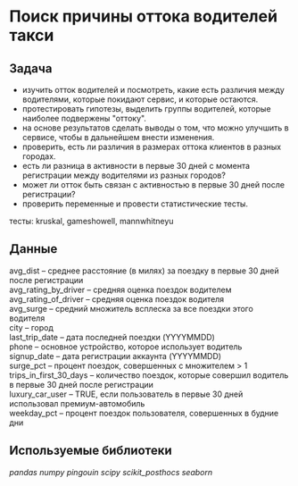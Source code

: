 # Поиск причины оттока водителей такси

## Задача 

- изучить отток водителей и посмотреть, какие есть различия между водителями, которые покидают сервис, и которые остаются.
- протестировать гипотезы, выделить группы водителей, которые наиболее подвержены "оттоку".
- на основе результатов сделать выводы о том, что можно улучшить в сервисе, чтобы в дальнейшем внести изменения.
- проверить, есть ли различия в размерах оттока клиентов в разных городах.
- есть ли разница в активности в первые 30 дней с момента регистрации между водителями из разных городов?
- может ли отток быть связан с активностью в первые 30 дней после регистрации?
- проверить переменные и провести статистические тесты.

тесты: kruskal, gameshowell, mannwhitneyu

## Данные

avg_dist – среднее расстояние (в милях) за поездку в первые 30 дней после регистрации  
avg_rating_by_driver – средняя оценка поездок водителем  
avg_rating_of_driver – средняя оценка поездок водителя  
avg_surge – средний множитель всплеска за все поездки этого водителя  
city – город  
last_trip_date – дата последней поездки (YYYYMMDD)  
phone – основное устройство, которое использует водитель  
signup_date – дата регистрации аккаунта (YYYYMMDD)  
surge_pct – процент поездок, совершенных с множителем > 1  
trips_in_first_30_days – количество поездок, которые совершил водитель в первые 30 дней после регистрации  
luxury_car_user – TRUE, если пользователь в первые 30 дней использовал премиум-автомобиль  
weekday_pct – процент поездок пользователя, совершенных в будние дни  
  

## Используемые библиотеки

*pandas numpy pingouin scipy scikit_posthocs seaborn* 
